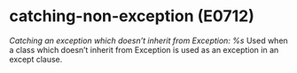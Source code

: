 # catching-non-exception (E0712)

*Catching an exception which doesn’t inherit from Exception: %s* Used
when a class which doesn’t inherit from Exception is used as an
exception in an except clause.
